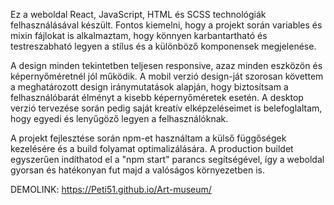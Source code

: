 Ez a weboldal React, JavaScript, HTML és SCSS technológiák felhasználásával készült. Fontos kiemelni, hogy a projekt során variables és mixin fájlokat is alkalmaztam, hogy könnyen karbantartható és testreszabható legyen a stílus és a különböző komponensek megjelenése.

A design minden tekintetben teljesen responsive, azaz minden eszközön és képernyőméretnél jól működik. A mobil verzió design-ját szorosan követtem a meghatározott design iránymutatások alapján, hogy biztosítsam a felhasználóbarát élményt a kisebb képernyőméretek esetén. A desktop verzió tervezése során pedig saját kreatív elképzeléseimet is belefoglaltam, hogy egyedi és lenyűgöző legyen a felhasználóknak.

A projekt fejlesztése során npm-et használtam a külső függőségek kezelésére és a build folyamat optimalizálására. A production buildet egyszerűen indíthatod el a "npm start" parancs segítségével, így a weboldal gyorsan és hatékonyan fut majd a valóságos környezetben is.

DEMOLINK: https://Peti51.github.io/Art-museum/
